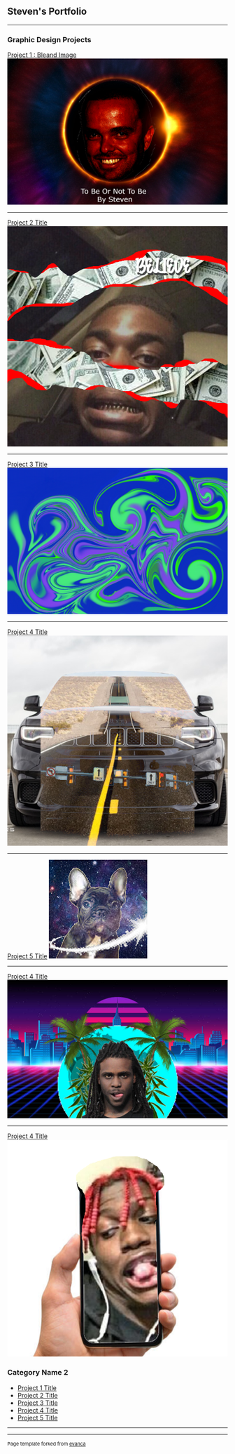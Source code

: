 ## Steven's Portfolio

---

### Graphic Design Projects  

[Project 1 : Bleand Image](/sample_page)
<img src="images/AmatStevenPortfolio.png?raw=true"/>

---
[Project 2 Title](/pdf/sample_presentation.pdf)
<img src="images/Kodak.png?raw=true"/>

---
[Project 3 Title](http://example.com/)
<img src="images/Graffiti.png?raw=true"/>

---
[Project 4 Title](http://example.com/)
<img src="images/Trackhawk.png?raw=true"/>

---
[Project 5 Title](http://example.com/)
<img src="images/GalaxyDog.png?raw=true"/>

---
[Project 4 Title](http://example.com/)
<img src="images/ChiefKeef.png?raw=true"/>

---
[Project 4 Title](http://example.com/)
<img src="images/Yat.png?raw=true"/>

### Category Name 2

- [Project 1 Title](http://example.com/)
- [Project 2 Title](http://example.com/)
- [Project 3 Title](http://example.com/)
- [Project 4 Title](http://example.com/)
- [Project 5 Title](http://example.com/)

---




---
<p style="font-size:11px">Page template forked from <a href="https://github.com/evanca/quick-portfolio">evanca</a></p>
<!-- Remove above link if you don't want to attibute -->
